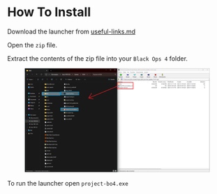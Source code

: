 # How To Install

Download the launcher from [useful-links.md](../useful-infomation/useful-links.md "mention")

Open the `zip` file.

Extract the contents of the zip file into your `Black Ops 4` folder.

<figure><img src="../.gitbook/assets/Captura_de_pantalla_2024-01-18_163006.png" alt=""><figcaption></figcaption></figure>

To run the launcher open `project-bo4.exe`
